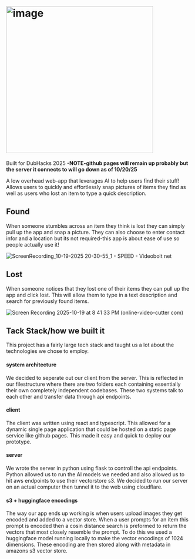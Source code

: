 # <img width="400" alt="image" src="https://github.com/user-attachments/assets/a30ba99a-5bd9-4c82-bad0-0c46e02c4012" />
Built for DubHacks 2025  **-NOTE-github pages will remain up probably but the server it connects to will go down as of 10/20/25**

A low overhead web-app that leverages AI to help users find their stuff! Allows users to quickly and effortlessly snap pictures of items they find as well as 
users who lost an item to type a quick description.

## Found
When someone stumbles across an item they think is lost they can simply pull up the app and snap a picture. They can also choose to enter contact infor and a location but its not required-this app is about ease of use so people actually use it!

![ScreenRecording_10-19-2025 20-30-55_1 - SPEED - Videobolt net](https://github.com/user-attachments/assets/8c7b0cb8-33d8-4b86-993a-779a532637bc)

## Lost
When someone notices that they lost one of their items they can pull up the app and click lost. This will allow them to type in a text description and search for 
previously found items.

![Screen Recording 2025-10-19 at 8 41 33 PM (online-video-cutter com)](https://github.com/user-attachments/assets/9a5bff0e-2105-44ba-8672-9f004e676573)

## Tack Stack/how we built it
This project has a fairly large tech stack and taught us a lot about the technologies we chose to employ.

#### system architecture
We decided to seperate out our client from the server. This is reflected in our filestructure where there are two folders each containing essentially their own completely independent codebases. These two systems talk to each other and transfer data through api endpoints. 

#### client
The client was written using react and typescript. This allowed for a dynamic single page application that could be hosted on a static page service like github pages. This made it easy and quick to deploy our prototype.

#### server
We wrote the server in python using flask to controll the api endpoints. Python allowed us to run the AI models we needed and also allowed us to hit aws endpoints to use their vectorstore s3. We decided to run our server on an actual computer then tunnel it to the web using cloudflare. 

#### s3 + huggingface encodings
The way our app ends up working is when users upload images they get encoded and added to a vector store. When a user prompts for an item this prompt is encoded then a cosin distance search is preformed to return the vectors that most closely resemble the prompt. To do this we used a huggingface model running locally to make the vector encodings of 1024 dimensions. These encoding are then stored along with metadata in amazons s3 vector store. 





